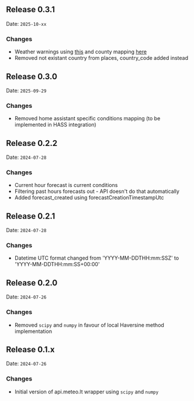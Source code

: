 ## Release 0.3.1

Date: `2025-10-xx`

### Changes

- Weather warnings using [this](https://www.meteo.lt/prognozes/pavojingi-reiskiniai/) and county mapping [here](https://www.infolex.lt/teise/DocumentSinglePart.aspx?AktoId=125125&StrNr=5#)
- Removed not existant country from places, country_code added instead

## Release 0.3.0

Date: `2025-09-29`

### Changes

- Removed home assistant specific conditions mapping (to be implemented in HASS integration)

## Release 0.2.2

Date: `2024-07-28`

### Changes

- Current hour forecast is current conditions
- Filtering past hours forecasts out - API doesn't do that automatically
- Added forecast_created using forecastCreationTimestampUtc

## Release 0.2.1

Date: `2024-07-28`

### Changes

- Datetime UTC format changed from 'YYYY-MM-DDTHH:mm:SSZ' to 'YYYY-MM-DDTHH:mm:SS+00:00'

## Release 0.2.0

Date: `2024-07-26`

### Changes

- Removed `scipy` and `numpy` in favour of local Haversine method implementation

## Release 0.1.x

Date: `2024-07-26`

### Changes

- Initial version of api.meteo.lt wrapper using `scipy` and `numpy`
